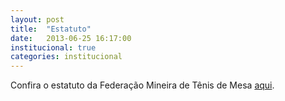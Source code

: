 ```yaml
---
layout: post
title:  "Estatuto"
date:   2013-06-25 16:17:00
institucional: true
categories: institucional
---
```


Confira o estatuto da Federação Mineira de Tênis de Mesa [aqui]({{site.baseurl}}/arquivo/estatutofmtm.pdf "Estatuto da FMTM").
